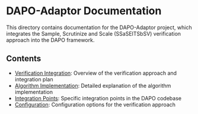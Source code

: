 # DAPO-Adaptor Documentation

This directory contains documentation for the DAPO-Adaptor project, which integrates the Sample, Scrutinize and Scale (SSaSEITSbSV) verification approach into the DAPO framework.

## Contents

- [Verification Integration](./verification/README.md): Overview of the verification approach and integration plan
- [Algorithm Implementation](./verification/algorithm.md): Detailed explanation of the algorithm implementation
- [Integration Points](./verification/integration_points.md): Specific integration points in the DAPO codebase
- [Configuration](./verification/configuration.md): Configuration options for the verification approach
